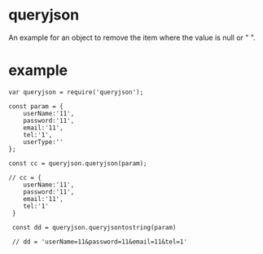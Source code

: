
# queryjson
An example for an object to remove the item where the value is null or " ".
# example

```
var queryjson = require('queryjson');

const param = {
    userName:'11',
    password:'11',
    email:'11',
    tel:'1',
    userType:''
};

const cc = queryjson.queryjson(param);

// cc = {
    userName:'11',
    password:'11',
    email:'11',
    tel:'1'
 }
 
 const dd = queryjson.queryjsontostring(param)
 
 // dd = 'userName=11&password=11&email=11&tel=1'
 ```
